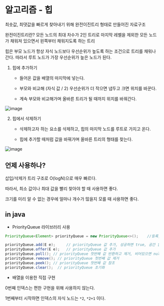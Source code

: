 # 알고리즘 - 힙

최솟값, 최댓값을 빠르게 찾아내기 위해 완전이진트리 형태로 만들어진 자료구조

완전이진트리란? 모든 노드의 최대 차수가 2인 트리로 마지막 레벨을 제외한 모든 노드가 채워져 있으면서 왼쪽부터 채워지도록 하는 트리

힙은 부모 노드가 항상 자식 노드보다 우선순위가 높도록 하는 조건으로 트리를 채워나간다. 따라서 루트 노드가 가장 우선순위가 높은 노드가 된다.

1. 힙에 추가하기

    - 들어온 값을 배열의 마지막에 넣는다.

    - 부모와 비교해 (자식 값 / 2) 우선순위가 더 작으면 냅두고 크면 위치를 바꾼다.
    
    - 계속 부모와 비교해가며 올바른 트리가 될 때까지 위치를 바꿔간다.

![image](https://user-images.githubusercontent.com/43775108/131214152-3f1585cb-0757-498b-83be-34315c8fffb0.png)


2. 힙에서 삭제하기

    - 삭제하고자 하는 요소를 삭제하고, 힙의 마지막 노드를 루트로 가지고 온다.

    - 힙에 추가할 때처럼 값을 바꿔가며 올바른 트리의 형태를 찾는다.

![image](https://user-images.githubusercontent.com/43775108/131214276-bbcf77cb-cdc7-4909-bfe0-efb01aa569d5.png)

## 언제 사용하나?

삽입/삭제가 트리 구조로 O(logN)으로 매우 빠르다.

따라서, 최소 값이나 최대 값을 빨리 찾아야 할 때 사용하면 좋다.

크기를 미리 알 수 없는 경우에 얼마나 개수가 많을지 모를 때 사용하면 좋다.

## in java

- PriorityQueue 라이브러리 사용

```java
PriorityQueue<Element> priorityQueue = new PriorityQueue<>();    //등록, Collections.reversOrder() 시 최대 힙, 오름차순 정렬 시 최대 힙 구현

priorityQueue.add(E e);     // priorityQueue 값 추가, 성공하면 true, 공간 없으면 IllegalStateException
priorityQueue.offer(E e);   // priorityQueue 값 추가
priorityQueue.poll(); // priorityQueue 첫번째 값 반환하고 제거, 비어있으면 null
priorityQueue.remove(); // priorityQueue 첫번째 값 제거
priorityQueue.peek(); // priorityQueue 첫번째 값 참조
priorityQueue.clear();  // priorityQueue 초기화
```

- 배열을 이용한 직접 구현

0번째 인덱스는 편한 구현을 위해 사용하지 않는다.

1번째부터 시작하면 인덱스의 자식 노드는 `*2`, `*2+1` 이다.

